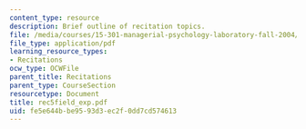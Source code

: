 ```yaml
---
content_type: resource
description: Brief outline of recitation topics.
file: /media/courses/15-301-managerial-psychology-laboratory-fall-2004/fe5e644bbe9593d3ec2f0dd7cd574613_rec5field_exp.pdf
file_type: application/pdf
learning_resource_types:
- Recitations
ocw_type: OCWFile
parent_title: Recitations
parent_type: CourseSection
resourcetype: Document
title: rec5field_exp.pdf
uid: fe5e644b-be95-93d3-ec2f-0dd7cd574613
---
```

